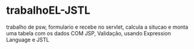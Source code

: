 # trabalhoEL-JSTL
trabalho de psw, formulario e recebe no servlet, calcula a situcao e monta uma tabela com os dados COM JSP, Validação, usando Expression Language e JSTL
